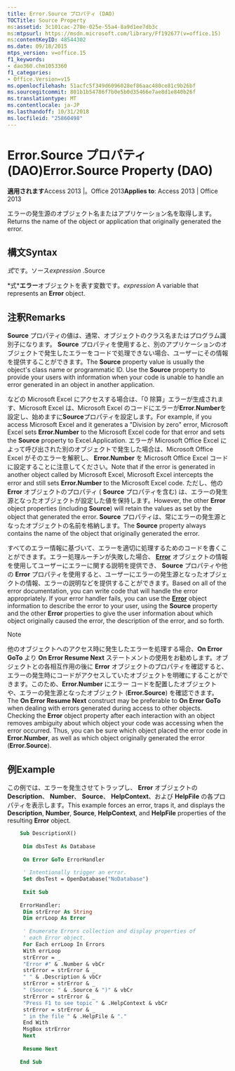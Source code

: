 ```yaml
---
title: Error.Source プロパティ (DAO)
TOCTitle: Source Property
ms:assetid: 3c101cac-278e-025e-55a4-8a9d1ee7db3c
ms:mtpsurl: https://msdn.microsoft.com/library/Ff192677(v=office.15)
ms:contentKeyID: 48544302
ms.date: 09/18/2015
mtps_version: v=office.15
f1_keywords:
- dao360.chm1053360
f1_categories:
- Office.Version=v15
ms.openlocfilehash: 51acfc5f349d6096028ef86aac480ce81c9b26bf
ms.sourcegitcommit: 801b1b54786f7b0e5b0d35466e7ae8d1e840b26f
ms.translationtype: MT
ms.contentlocale: ja-JP
ms.lasthandoff: 10/31/2018
ms.locfileid: "25860498"
---
```

# <a name="errorsource-property-dao"></a><span data-ttu-id="767a9-102">Error.Source プロパティ (DAO)</span><span class="sxs-lookup"><span data-stu-id="767a9-102">Error.Source Property (DAO)</span></span>


<span data-ttu-id="767a9-103">**適用されます**Access 2013 |。Office 2013</span><span class="sxs-lookup"><span data-stu-id="767a9-103">**Applies to**: Access 2013 | Office 2013</span></span>


<span data-ttu-id="767a9-104">エラーの発生源のオブジェクト名またはアプリケーション名を取得します。</span><span class="sxs-lookup"><span data-stu-id="767a9-104">Returns the name of the object or application that originally generated the error.</span></span>

## <a name="syntax"></a><span data-ttu-id="767a9-105">構文</span><span class="sxs-lookup"><span data-stu-id="767a9-105">Syntax</span></span>

<span data-ttu-id="767a9-106">*式*です。ソース</span><span class="sxs-lookup"><span data-stu-id="767a9-106">*expression* .Source</span></span>

<span data-ttu-id="767a9-107">\*式\***エラー**オブジェクトを表す変数です。</span><span class="sxs-lookup"><span data-stu-id="767a9-107">*expression* A variable that represents an **Error** object.</span></span>

## <a name="remarks"></a><span data-ttu-id="767a9-108">注釈</span><span class="sxs-lookup"><span data-stu-id="767a9-108">Remarks</span></span>

<span data-ttu-id="767a9-p101">**Source** プロパティの値は、通常、オブジェクトのクラス名またはプログラム識別子になります。 **Source** プロパティを使用すると、別のアプリケーションのオブジェクトで発生したエラーをコードで処理できない場合、ユーザーにその情報を提供することができます。</span><span class="sxs-lookup"><span data-stu-id="767a9-p101">The **Source** property value is usually the object's class name or programmatic ID. Use the **Source** property to provide your users with information when your code is unable to handle an error generated in an object in another application.</span></span>

<span data-ttu-id="767a9-111">などの Microsoft Excel にアクセスする場合は、「0 除算」エラーが生成されます、Microsoft Excel は、Microsoft Excel のコードにエラーが**Error.Number**を設定し、始めますに**Source**プロパティを設定します。</span><span class="sxs-lookup"><span data-stu-id="767a9-111">For example, if you access Microsoft Excel and it generates a "Division by zero" error, Microsoft Excel sets **Error.Number** to the Microsoft Excel code for that error and sets the **Source** property to Excel.Application.</span></span> <span data-ttu-id="767a9-112">エラーが Microsoft Office Excel によって呼び出された別のオブジェクトで発生した場合は、Microsoft Office Excel がそのエラーを解釈し、 **Error.Number** を Microsoft Office Excel コードに設定することに注意してください。</span><span class="sxs-lookup"><span data-stu-id="767a9-112">Note that if the error is generated in another object called by Microsoft Excel, Microsoft Excel intercepts the error and still sets **Error.Number** to the Microsoft Excel code.</span></span> <span data-ttu-id="767a9-113">ただし、他の **Error** オブジェクトのプロパティ ( **Source** プロパティを含む) は、エラーの発生源となったオブジェクトが設定した値を保持します。</span><span class="sxs-lookup"><span data-stu-id="767a9-113">However, the other **Error** object properties (including **Source**) will retain the values as set by the object that generated the error.</span></span> <span data-ttu-id="767a9-114">**Source** プロパティは、常にエラーの発生源となったオブジェクトの名前を格納します。</span><span class="sxs-lookup"><span data-stu-id="767a9-114">The **Source** property always contains the name of the object that originally generated the error.</span></span>

<span data-ttu-id="767a9-p103">すべてのエラー情報に基づいて、エラーを適切に処理するためのコードを書くことができます。エラー処理ルーチンが失敗した場合、 **[Error](error-object-dao.md)** オブジェクトの情報を使用してユーザーにエラーに関する説明を提供でき、 **Source** プロパティや他の **Error** プロパティを使用すると、ユーザーにエラーの発生源となったオブジェクトの情報、エラーの説明などを提供することができます。</span><span class="sxs-lookup"><span data-stu-id="767a9-p103">Based on all of the error documentation, you can write code that will handle the error appropriately. If your error handler fails, you can use the **[Error](error-object-dao.md)** object information to describe the error to your user, using the **Source** property and the other **Error** properties to give the user information about which object originally caused the error, the description of the error, and so forth.</span></span>


> [!NOTE]
> <span data-ttu-id="767a9-p104">他のオブジェクトへのアクセス時に発生したエラーを処理する場合、**On Error GoTo** より **On Error Resume Next** ステートメントの使用をお勧めします。オブジェクトとの各相互作用の後に **Error** オブジェクトのプロパティを確認すると、エラーの発生時にコードがアクセスしていたオブジェクトを明確にすることができます。このため、**Error.Number** にエラー コードを配置したオブジェクトや、エラーの発生源となったオブジェクト (**Error.Source**) を確認できます。</span><span class="sxs-lookup"><span data-stu-id="767a9-p104">The **On Error Resume Next** construct may be preferable to **On Error GoTo** when dealing with errors generated during access to other objects. Checking the **Error** object property after each interaction with an object removes ambiguity about which object your code was accessing when the error occurred. Thus, you can be sure which object placed the error code in **Error.Number**, as well as which object originally generated the error (**Error.Source**).</span></span>

## <a name="example"></a><span data-ttu-id="767a9-120">例</span><span class="sxs-lookup"><span data-stu-id="767a9-120">Example</span></span>

<span data-ttu-id="767a9-121">この例では、エラーを発生させてトラップし、 **Error** オブジェクトの **Description**、 **Number**、 **Source**、 **HelpContext**、および **HelpFile** の各プロパティを表示します。</span><span class="sxs-lookup"><span data-stu-id="767a9-121">This example forces an error, traps it, and displays the **Description**, **Number**, **Source**, **HelpContext**, and **HelpFile** properties of the resulting **Error** object.</span></span>

```vb
    Sub DescriptionX() 
     
     Dim dbsTest As Database 
     
     On Error GoTo ErrorHandler 
     
     ' Intentionally trigger an error. 
     Set dbsTest = OpenDatabase("NoDatabase") 
     
     Exit Sub 
     
    ErrorHandler: 
     Dim strError As String 
     Dim errLoop As Error 
     
     ' Enumerate Errors collection and display properties of 
     ' each Error object. 
     For Each errLoop In Errors 
     With errLoop 
     strError = _ 
     "Error #" & .Number & vbCr 
     strError = strError & _ 
     " " & .Description & vbCr 
     strError = strError & _ 
     " (Source: " & .Source & ")" & vbCr 
     strError = strError & _ 
     "Press F1 to see topic " & .HelpContext & vbCr 
     strError = strError & _ 
     " in the file " & .HelpFile & "." 
     End With 
     MsgBox strError 
     Next 
     
     Resume Next 
     
    End Sub
```
